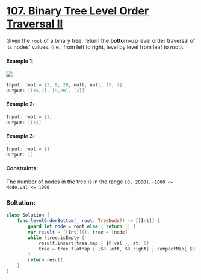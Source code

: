 # [107. Binary Tree Level Order Traversal II](https://leetcode.com/problems/binary-tree-level-order-traversal-ii/)

Given the ```root``` of a binary tree, return the **bottom-up** level order traversal of its nodes' values. (i.e., from left to right, level by level from leaf to root).

#### Example 1:
![](https://assets.leetcode.com/uploads/2021/02/19/tree1.jpg)
```swift
Input: root = [3, 9, 20, null, null, 15, 7]
Output: [[15,7], [9,20], [3]]
```

#### Example 2:
```swift
Input: root = [1]
Output: [[1]]
```

#### Example 3:
```swift
Input: root = []
Output: []
```

#### Constraints:
The number of nodes in the tree is in the range ```[0, 2000]```.
```-1000 <= Node.val <= 1000```

### Soltution:
```swift
class Solution {
    func levelOrderBottom(_ root: TreeNode?) -> [[Int]] {
        guard let node = root else { return [] }
        var result = [[Int]](), tree = [node]
        while !tree.isEmpty {
            result.insert(tree.map { $0.val }, at: 0)
            tree = tree.flatMap { [$0.left, $0.right] }.compactMap{ $0 }
        }
        return result
    }
}
```
